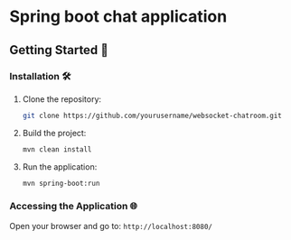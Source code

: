 # Spring boot chat application

## Getting Started 🚀

### Installation 🛠️
1. Clone the repository:
    ```bash
    git clone https://github.com/yourusername/websocket-chatroom.git
    ```
2. Build the project:
    ```bash
    mvn clean install
    ```
3. Run the application:
    ```bash
    mvn spring-boot:run
    ```

### Accessing the Application 🌐
Open your browser and go to: `http://localhost:8080/`
